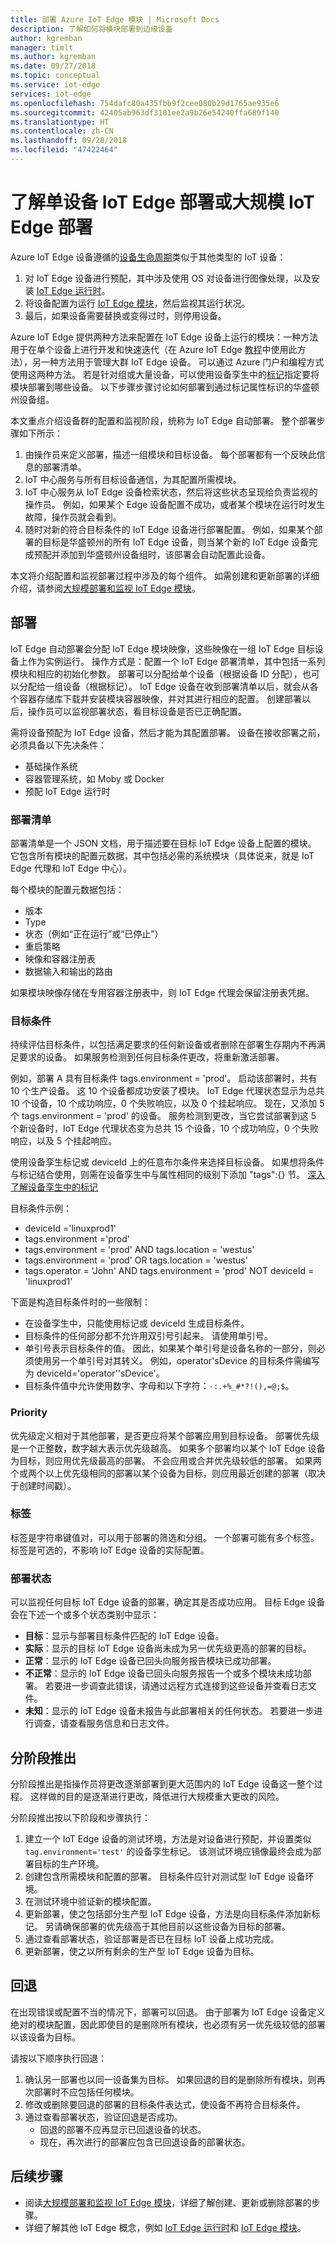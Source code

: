```yaml
---
title: 部署 Azure IoT Edge 模块 | Microsoft Docs
description: 了解如何将模块部署到边缘设备
author: kgremban
manager: timlt
ms.author: kgremban
ms.date: 09/27/2018
ms.topic: conceptual
ms.service: iot-edge
services: iot-edge
ms.openlocfilehash: 754dafc80a435fbb9f2cee080b29d1765ae935e6
ms.sourcegitcommit: 42405ab963df3101ee2a9b26e54240ffa689f140
ms.translationtype: HT
ms.contentlocale: zh-CN
ms.lasthandoff: 09/28/2018
ms.locfileid: "47422464"
---
```

# <a name="understand-iot-edge-deployments-for-single-devices-or-at-scale"></a>了解单设备 IoT Edge 部署或大规模 IoT Edge 部署

Azure IoT Edge 设备遵循的[设备生命周期][lnk-lifecycle]类似于其他类型的 IoT 设备：

1. 对 IoT Edge 设备进行预配，其中涉及使用 OS 对设备进行图像处理，以及安装 [IoT Edge 运行时][lnk-runtime]。
2. 将设备配置为运行 [IoT Edge 模块][lnk-modules]，然后监视其运行状况。 
3. 最后，如果设备需要替换或变得过时，则停用设备。  

Azure IoT Edge 提供两种方法来配置在 IoT Edge 设备上运行的模块：一种方法用于在单个设备上进行开发和快速迭代（在 Azure IoT Edge [教程](tutorial-deploy-function.md)中使用此方法），另一种方法用于管理大群 IoT Edge 设备。 可以通过 Azure 门户和编程方式使用这两种方法。 若是针对组或大量设备，可以使用设备孪生中的[标记](https://docs.microsoft.com/azure/iot-edge/how-to-deploy-monitor#identify-devices-using-tags)指定要将模块部署到哪些设备。 以下步骤步骤讨论如何部署到通过标记属性标识的华盛顿州设备组。 

本文重点介绍设备群的配置和监视阶段，统称为 IoT Edge 自动部署。 整个部署步骤如下所示： 

1. 由操作员来定义部署，描述一组模块和目标设备。 每个部署都有一个反映此信息的部署清单。 
2. IoT 中心服务与所有目标设备通信，为其配置所需模块。 
3. IoT 中心服务从 IoT Edge 设备检索状态，然后将这些状态呈现给负责监视的操作员。  例如，如果某个 Edge 设备配置不成功，或者某个模块在运行时发生故障，操作员就会看到。 
4. 随时对新的符合目标条件的 IoT Edge 设备进行部署配置。 例如，如果某个部署的目标是华盛顿州的所有 IoT Edge 设备，则当某个新的 IoT Edge 设备完成预配并添加到华盛顿州设备组时，该部署会自动配置此设备。 
 
本文将介绍配置和监视部署过程中涉及的每个组件。 如需创建和更新部署的详细介绍，请参阅[大规模部署和监视 IoT Edge 模块][lnk-howto]。

## <a name="deployment"></a>部署

loT Edge 自动部署会分配 IoT Edge 模块映像，这些映像在一组 IoT Edge 目标设备上作为实例运行。 操作方式是：配置一个 IoT Edge 部署清单，其中包括一系列模块和相应的初始化参数。 部署可以分配给单个设备（根据设备 ID 分配），也可以分配给一组设备（根据标记）。 IoT Edge 设备在收到部署清单以后，就会从各个容器存储库下载并安装模块容器映像，并对其进行相应的配置。 创建部署以后，操作员可以监视部署状态，看目标设备是否已正确配置。

需将设备预配为 IoT Edge 设备，然后才能为其配置部署。 设备在接收部署之前，必须具备以下先决条件：

* 基础操作系统
* 容器管理系统，如 Moby 或 Docker
* 预配 IoT Edge 运行时 

### <a name="deployment-manifest"></a>部署清单

部署清单是一个 JSON 文档，用于描述要在目标 IoT Edge 设备上配置的模块。 它包含所有模块的配置元数据，其中包括必需的系统模块（具体说来，就是 IoT Edge 代理和 IoT Edge 中心）。  

每个模块的配置元数据包括： 

* 版本 
* Type 
* 状态（例如“正在运行”或“已停止”） 
* 重启策略 
* 映像和容器注册表
* 数据输入和输出的路由 

如果模块映像存储在专用容器注册表中，则 IoT Edge 代理会保留注册表凭据。 

### <a name="target-condition"></a>目标条件

持续评估目标条件，以包括满足要求的任何新设备或者删除在部署生存期内不再满足要求的设备。 如果服务检测到任何目标条件更改，将重新激活部署。 

例如，部署 A 具有目标条件 tags.environment = 'prod'。 启动该部署时，共有 10 个生产设备。 这 10 个设备都成功安装了模块。 IoT Edge 代理状态显示为总共 10 个设备，10 个成功响应，0 个失败响应，以及 0 个挂起响应。 现在，又添加 5 个 tags.environment = 'prod' 的设备。 服务检测到更改，当它尝试部署到这 5 个新设备时，IoT Edge 代理状态变为总共 15 个设备，10 个成功响应，0 个失败响应，以及 5 个挂起响应。

使用设备孪生标记或 deviceId 上的任意布尔条件来选择目标设备。 如果想将条件与标记结合使用，则需在设备孪生中与属性相同的级别下添加 "tags":{} 节。 [深入了解设备孪生中的标记](../iot-hub/iot-hub-devguide-device-twins.md)

目标条件示例：

* deviceId ='linuxprod1'
* tags.environment ='prod'
* tags.environment = 'prod' AND tags.location = 'westus'
* tags.environment = 'prod' OR tags.location = 'westus'
* tags.operator = 'John' AND tags.environment = 'prod' NOT deviceId = 'linuxprod1'

下面是构造目标条件时的一些限制：

* 在设备孪生中，只能使用标记或 deviceId 生成目标条件。
* 目标条件的任何部分都不允许用双引号引起来。 请使用单引号。
* 单引号表示目标条件的值。 因此，如果某个单引号是设备名称的一部分，则必须使用另一个单引号对其转义。 例如，operator'sDevice 的目标条件需编写为 deviceId='operator''sDevice'。
* 目标条件值中允许使用数字、字母和以下字符：`-:.+%_#*?!(),=@;$`。

### <a name="priority"></a>Priority

优先级定义相对于其他部署，是否更应将某个部署应用到目标设备。 部署优先级是一个正整数，数字越大表示优先级越高。 如果多个部署均以某个 IoT Edge 设备为目标，则应用优先级最高的部署。  不会应用或合并优先级较低的部署。  如果两个或两个以上优先级相同的部署以某个设备为目标，则应用最近创建的部署（取决于创建时间戳）。

### <a name="labels"></a>标签 

标签是字符串键值对，可以用于部署的筛选和分组。 一个部署可能有多个标签。 标签是可选的，不影响 IoT Edge 设备的实际配置。 

### <a name="deployment-status"></a>部署状态

可以监视任何目标 IoT Edge 设备的部署，确定其是否成功应用。  目标 Edge 设备会在下述一个或多个状态类别中显示： 

* **目标**：显示与部署目标条件匹配的 IoT Edge 设备。
* **实际**：显示的目标 IoT Edge 设备尚未成为另一优先级更高的部署的目标。
* **正常**：显示的 IoT Edge 设备已回头向服务报告模块已成功部署。 
* **不正常**：显示的 IoT Edge 设备已回头向服务报告一个或多个模块未成功部署。 若要进一步调查此错误，请通过远程方式连接到这些设备并查看日志文件。
* **未知**：显示的 IoT Edge 设备未报告与此部署相关的任何状态。 若要进一步进行调查，请查看服务信息和日志文件。

## <a name="phased-rollout"></a>分阶段推出 

分阶段推出是指操作员将更改逐渐部署到更大范围内的 IoT Edge 设备这一整个过程。 这样做的目的是逐渐进行更改，降低进行大规模重大更改的风险。  

分阶段推出按以下阶段和步骤执行： 

1. 建立一个 IoT Edge 设备的测试环境，方法是对设备进行预配，并设置类似 `tag.environment='test'` 的设备孪生标记。 该测试环境应镜像最终会成为部署目标的生产环境。 
2. 创建包含所需模块和配置的部署。 目标条件应针对测试型 IoT Edge 设备环境。   
3. 在测试环境中验证新的模块配置。
4. 更新部署，使之包括部分生产型 IoT Edge 设备，方法是向目标条件添加新标记。 另请确保部署的优先级高于其他目前以这些设备为目标的部署。 
5. 通过查看部署状态，验证部署是否已在目标 IoT 设备上成功完成。
6. 更新部署，使之以所有剩余的生产型 IoT Edge 设备为目标。

## <a name="rollback"></a>回退

在出现错误或配置不当的情况下，部署可以回退。  由于部署为 IoT Edge 设备定义绝对的模块配置，因此即使目的是删除所有模块，也必须有另一优先级较低的部署以该设备为目标。  

请按以下顺序执行回退： 

1. 确认另一部署也以同一设备集为目标。 如果回退的目的是删除所有模块，则再次部署时不应包括任何模块。 
2. 修改或删除要回退的部署的目标条件表达式，使设备不再符合目标条件。
3. 通过查看部署状态，验证回退是否成功。
   * 回退的部署不应再显示已回退设备的状态。
   * 现在，再次进行的部署应包含已回退设备的部署状态。


## <a name="next-steps"></a>后续步骤

* 阅读[大规模部署和监视 IoT Edge 模块][lnk-howto]，详细了解创建、更新或删除部署的步骤。
* 详细了解其他 IoT Edge 概念，例如 [IoT Edge 运行时][lnk-runtime]和 [IoT Edge 模块][lnk-modules]。

<!-- Links -->
[lnk-lifecycle]: ../iot-hub/iot-hub-device-management-overview.md
[lnk-runtime]: iot-edge-runtime.md
[lnk-modules]: iot-edge-modules.md
[lnk-howto]: how-to-deploy-monitor.md
